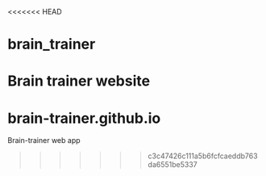 <<<<<<< HEAD
# brain_trainer
Brain trainer website
=======
# brain-trainer.github.io
Brain-trainer web app
>>>>>>> c3c47426c111a5b6fcfcaeddb763da6551be5337
